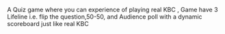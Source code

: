 A Quiz game where you can experience of playing real KBC , Game have 3 Lifeline i.e. flip the question,50-50, and Audience poll with a dynamic scoreboard just like real KBC
